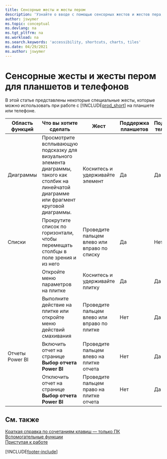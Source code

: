 ```yaml
---
title: Сенсорные жесты и жесты пером
description: 'Узнайте о вводе с помощью сенсорных жестов и жестов пера, которые помогут вам эффективно работать с данными на планшетах и телефонах.'
author: jswymer
ms.topic: conceptual
ms.devlang: na
ms.tgt_pltfrm: na
ms.workload: na
ms.search.keywords: 'accessibility, shortcuts, charts, tiles'
ms.date: 04/29/2021
ms.author: jswymer
---
```


# Сенсорные жесты и жесты пером для планшетов и телефонов 

В этой статье представлены некоторые специальные жесты, которые можно использовать при работе с [!INCLUDE[prod_short](includes/prod_short.md)] на планшете или телефоне.

|Область функций|Что вы хотите сделать|Жест|Поддержка планшетов|Поддержка телефонов|
|------------|----------------------|-------|--------------|-------------|
|Диаграммы|Просмотрите всплывающую подсказку для визуального элемента диаграммы, такого как столбик на линейчатой диаграмме или фрагмент круговой диаграммы.|Коснитесь и удерживайте элемент|Да|Да|
|Списки|Прокрутите список по горизонтали, чтобы перемещать столбцы в поле зрения и из него|Проведите пальцем влево или вправо по списку|Да|Нет|
||Откройте меню параметров на плитке|Коснитесь и удерживайте плитку|Да|Да|
||Выполните действие на плитке или откройте меню действий смахивания |Проведите пальцем влево или вправо по плитке|Нет|Да|
|Отчеты Power BI|Включить отчет на странице **Выбор отчета Power BI** |Проведите пальцем влево на плитке отчета|Нет|Да|
||Отключить отчет на странице **Выбор отчета Power BI** |Проведите пальцем право на плитке отчета|Нет|Да|

<!-- ## Charts

Business Central built-in charts display useful information about business data and KPIs. You can get additional information about the data by using the tooltips that are available on top of the data. To access a tooltip, tap and hold or hover over the data.

-->

## См. также

[Краткая справка по сочетаниям клавиш — только ПК](keyboard-shortcuts-cheatsheet.md)  
[Вспомогательные функции](ui-accessibility.md)  
[Приступая к работе](/dynamics365/business-central/ui-get-ready-business)  

[!INCLUDE[footer-include](includes/footer-banner.md)]